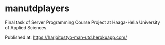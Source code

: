 # manutdplayers

Final task of Server Programming Course Project at Haaga-Helia University of Applied Sciences.

Published at: https://harjoitustyo-man-utd.herokuapp.com/
